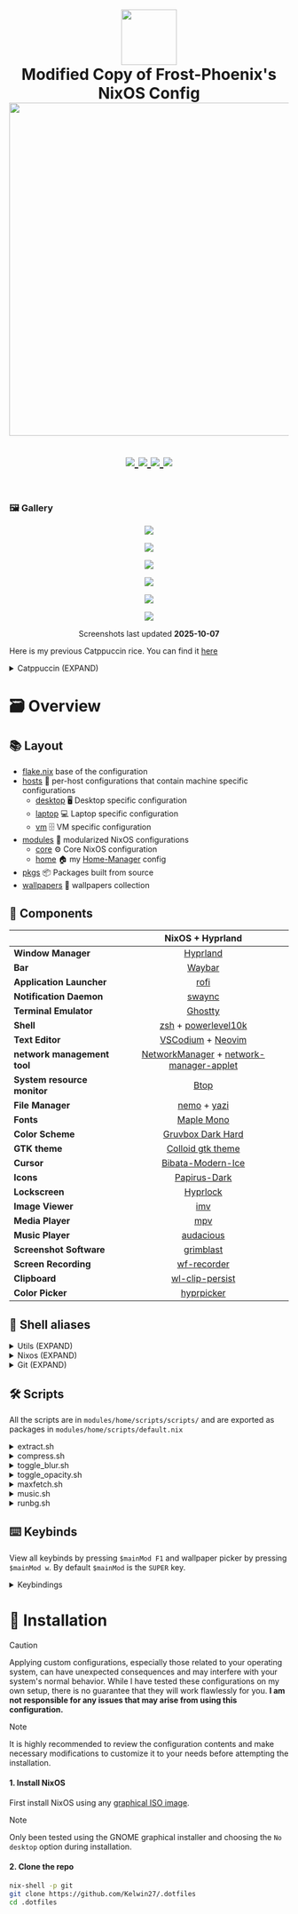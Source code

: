 <h1 align="center">
   <img src="./.github/assets/logo/nixos-logo.png  " width="100px" /> 
   <br>
      Modified Copy of Frost-Phoenix's NixOS Config 
   <br>
      <img src="./.github/assets/pallet/pallet-0.png" width="600px" /> <br>

   <div align="center">
      <p></p>
      <div align="center">
         <a href="https://github.com/Kelwin27/.dotfiles/stargazers">
            <img src="https://img.shields.io/github/stars/Kelwin27/.dotfiles?color=FABD2F&labelColor=282828&style=for-the-badge&logo=starship&logoColor=FABD2F">
         </a>
         <a href="https://github.com/Kelwin27/.dotfiles/">
            <img src="https://img.shields.io/github/repo-size/Kelwin27/.dotfiles?color=B16286&labelColor=282828&style=for-the-badge&logo=github&logoColor=B16286">
         </a>
         <a href="https://nixos.org">
            <img src="https://img.shields.io/badge/NixOS-unstable-blue.svg?style=for-the-badge&labelColor=282828&logo=NixOS&logoColor=458588&color=458588">
         </a>
         <a href="https://github.com/Kelwin27/.dotfiles/blob/main/LICENSE">
            <img src="https://img.shields.io/static/v1.svg?style=for-the-badge&label=License&message=MIT&colorA=282828&colorB=98971A&logo=unlicense&logoColor=98971A&"/>
         </a>
      </div>
      <br>
   </div>
</h1>

### 🖼️ Gallery

<p align="center">
   <img src="./.github/assets/screenshots/1.png" style="margin-bottom: 15px;"/> <br>
   <img src="./.github/assets/screenshots/2.png" style="margin-bottom: 15px;"/> <br>
   <img src="./.github/assets/screenshots/3.png" style="margin-bottom: 15px;"/> <br>
   <img src="./.github/assets/screenshots/4.png" style="margin-bottom: 15px;"/> <br>
   <img src="./.github/assets/screenshots/5.png" style="margin-bottom: 15px;"/> <br>
   <img src="./.github/assets/screenshots/hyprlock.png" style="margin-bottom: 15px;" /> <br>
   Screenshots last updated <b>2025-10-07</b>
</p>

Here is my previous Catppuccin rice. You can find it [here](https://github.com/Frost-Phoenix/nixos-config/tree/catppuccin)
<details>
<summary>
Catppuccin (EXPAND)
</summary>
<p align="center">
   <img src="./.github/assets/screenshots/catppuccin/1.png" style="margin-bottom: 10px;" /> <br>
   <img src="./.github/assets/screenshots/catppuccin/2.png" style="margin-bottom: 10px;" /> <br>
   <img src="./.github/assets/screenshots/catppuccin/3.png" style="margin-bottom: 10px;" /> <br>
</p>  
   <details>
   <summary>
   Old Catppuccin (EXPAND)
   </summary>
   <p align="center">
      <img src="./.github/assets/screenshots/catppuccin/old/1.old.png" style="margin-bottom: 10px;" /> <br>
      <img src="./.github/assets/screenshots/catppuccin/old/2.old.png" style="margin-bottom: 10px;" /> <br>
      <img src="./.github/assets/screenshots/catppuccin/old/3.old.png" style="margin-bottom: 10px;" /> <br>
   </p>
   </details>
</details>

# 🗃️ Overview

## 📚 Layout

-   [flake.nix](flake.nix) base of the configuration
-   [hosts](hosts) 🌳 per-host configurations that contain machine specific configurations
    - [desktop](hosts/desktop/) 🖥️ Desktop specific configuration
    - [laptop](hosts/laptop/) 💻 Laptop specific configuration
    - [vm](hosts/vm/) 🗄️ VM specific configuration
-   [modules](modules) 🍱 modularized NixOS configurations
    -   [core](modules/core/) ⚙️ Core NixOS configuration
    -   [home](modules/home/) 🏠 my [Home-Manager](https://github.com/nix-community/home-manager) config
-   [pkgs](pkgs) 📦 Packages built from source
-   [wallpapers](wallpapers/) 🌄 wallpapers collection

## 📓 Components
|                             | NixOS + Hyprland                                                                              |
| --------------------------- | :---------------------------------------------------------------------------------------------:
| **Window Manager**          | [Hyprland][Hyprland] |
| **Bar**                     | [Waybar][Waybar] |
| **Application Launcher**    | [rofi][rofi] |
| **Notification Daemon**     | [swaync][swaync] |
| **Terminal Emulator**       | [Ghostty][Ghostty] |
| **Shell**                   | [zsh][zsh] + [powerlevel10k][powerlevel10k] |
| **Text Editor**             | [VSCodium][VSCodium] + [Neovim][Neovim] |
| **network management tool** | [NetworkManager][NetworkManager] + [network-manager-applet][network-manager-applet] |
| **System resource monitor** | [Btop][Btop] |
| **File Manager**            | [nemo][nemo] + [yazi][yazi] |
| **Fonts**                   | [Maple Mono][Maple Mono] |
| **Color Scheme**            | [Gruvbox Dark Hard][Gruvbox] |
| **GTK theme**               | [Colloid gtk theme][Colloid gtk theme] |
| **Cursor**                  | [Bibata-Modern-Ice][Bibata-Modern-Ice] |
| **Icons**                   | [Papirus-Dark][Papirus-Dark] |
| **Lockscreen**              | [Hyprlock][Hyprlock] |
| **Image Viewer**            | [imv][imv] |
| **Media Player**            | [mpv][mpv] |
| **Music Player**            | [audacious][audacious] |
| **Screenshot Software**     | [grimblast][grimblast] |
| **Screen Recording**        | [wf-recorder][wf-recorder] |
| **Clipboard**               | [wl-clip-persist][wl-clip-persist] |
| **Color Picker**            | [hyprpicker][hyprpicker] |


## 📝 Shell aliases

<details>
<summary>
Utils (EXPAND)
</summary>

- ```c```     $\rightarrow$ ```clear```
- ```cd```    $\rightarrow$ ```z```
- ```tt```    $\rightarrow$ ```gtrash put```
- ```vim```   $\rightarrow$ ```nvim```
- ```cat```   $\rightarrow$ ```bat```
- ```nano```  $\rightarrow$ ```micro```
- ```code```  $\rightarrow$ ```codium```
- ```diff```  $\rightarrow$ ```delta --diff-so-fancy --side-by-side```
- ```less```  $\rightarrow$ ```bat```
- ```y```     $\rightarrow$ ```yazi```
- ```py```    $\rightarrow$ ```python```
- ```ipy```   $\rightarrow$ ```ipython```
- ```icat```  $\rightarrow$ ```kitten icat```
- ```dsize``` $\rightarrow$ ```du -hs```
- ```pdf```   $\rightarrow$ ```tdf```
- ```open```  $\rightarrow$ ```xdg-open```
- ```space``` $\rightarrow$ ```ncdu```
- ```man```   $\rightarrow$ ```BAT_THEME='default' batman```
- ```l```     $\rightarrow$ ```eza --icons  -a --group-directories-first -1```
- ```ll```    $\rightarrow$ ```eza --icons  -a --group-directories-first -1 --no-user --long```
- ```tree```  $\rightarrow$ ```eza --icons --tree --group-directories-first```
</details>

<details>
<summary>
Nixos (EXPAND)
</summary>

- ```cdnix```      $\rightarrow$ ```cd ~/nixos-config && codium ~/nixos-config```
- ```ns```         $\rightarrow$ ```nom-shell --run zsh```
- ```nix-test```   $\rightarrow$ ```nh os test```
- ```nix-switch``` $\rightarrow$ ```nh os switch```
- ```nix-update``` $\rightarrow$ ```nh os switch --update```
- ```nix-clean```  $\rightarrow$ ```nh clean all --keep 5```
- ```nix-search``` $\rightarrow$ ```nh search```
</details>

<details>
<summary>
Git (EXPAND)
</summary>

- ```g```     $\rightarrow$ ```lazygit```
- ```gf```    $\rightarrow$ ```onefetch --number-of-file-churns 0 --no-color-palette```
- ```ga```    $\rightarrow$ ```git add```
- ```gaa```   $\rightarrow$ ```git add --all```
- ```gs```    $\rightarrow$ ```git status```
- ```gb```    $\rightarrow$ ```git branch```
- ```gm```    $\rightarrow$ ```git merge```
- ```gd```    $\rightarrow$ ```git diff```
- ```gpl```   $\rightarrow$ ```git pull```
- ```gplo```  $\rightarrow$ ```git pull origin```
- ```gps```   $\rightarrow$ ```git push```
- ```gpso```  $\rightarrow$ ```git push origin```
- ```gpst```  $\rightarrow$ ```git push --follow-tags```
- ```gcl```   $\rightarrow$ ```git clone```
- ```gc```    $\rightarrow$ ```git commit```
- ```gcm```   $\rightarrow$ ```git commit -m```
- ```gcma```  $\rightarrow$ ```git add --all && git commit -m```
- ```gtag```  $\rightarrow$ ```git tag -ma```
- ```gch```   $\rightarrow$ ```git checkout```
- ```gchb```  $\rightarrow$ ```git checkout -b```
- ```glog```  $\rightarrow$ ```git log --oneline --decorate --graph```
- ```glol```  $\rightarrow$ ```git log --graph --pretty='%Cred%h%Creset -%C(auto)%d%Creset %s %Cgreen(%ar) %C(bold blue)<%an>%Creset'```
- ```glola``` $\rightarrow$ ```git log --graph --pretty='%Cred%h%Creset -%C(auto)%d%Creset %s %Cgreen(%ar) %C(bold blue)<%an>%Creset' --all```
- ```glols``` $\rightarrow$ ```git log --graph --pretty='%Cred%h%Creset -%C(auto)%d%Creset %s %Cgreen(%ar) %C(bold blue)<%an>%Creset' --stat```
  
</details>

## 🛠️ Scripts

All the scripts are in ```modules/home/scripts/scripts/``` and are exported as packages in ```modules/home/scripts/default.nix```

<details>
<summary>
extract.sh 
</summary>

**Description:** This script extracts ```tar.gz``` archives in the current directory.

**Usage:** ```extract <archive_file>```
</details>

<details>
<summary>
compress.sh 
</summary>

**Description:** This script compresses a file or a folder into a ```tar.gz``` archive which is created in the current directory with the name of the chosen file or folder. 

**Usage:** ```compress <file>``` or ```compress <folder>```
</details>

<details>
<summary>
toggle_blur.sh 
</summary>

**Description:** This script toggles the Hyprland blur effect. If the blur is currently enabled, it will be disabled, and if it's disabled, it will be turned on. 

**Usage:** ```toggle_blur```
</details>

<details>
<summary>
toggle_opacity.sh 
</summary>

**Description:** This script toggles the Hyprland opacity effect. If the opacity is currently set to 0.90, it will be set to 1, and if it's set to 1, it will be set to 0.90. 

**Usage:** ```toggle_opacity```
</details>

<details>
<summary>
maxfetch.sh 
</summary>

**Description:** This script is a modified version of the [jobcmax/maxfetch][maxfetch] script.

**Usage:** ```maxfetch```
</details>

<details>
<summary>
music.sh 
</summary>

**Description:** This script is for managing Audacious (music player). If Audacious is currently running, it will be killed (stopping the music); otherwise, it will start Audacious in the 8th workspace and resume the music. 

**Usage:** ```music```
</details>

<details>
<summary>
runbg.sh 
</summary>

**Description:** This script runs a provided command along with its arguments and detaches it from the terminal. Handy for launching apps from the command line without blocking it. 

**Usage:** ```runbg <command> <arg1> <arg2> <...>```
</details>

## ⌨️ Keybinds

View all keybinds by pressing ```$mainMod F1``` and wallpaper picker by pressing ```$mainMod w```. By default ```$mainMod``` is the ```SUPER``` key. 

<details>
<summary>
Keybindings 
</summary>

##### show keybinds list
- ```$mainMod, F1, exec, show-keybinds```

##### keybindings
- ```$mainMod, Return, exec, ghostty```
- ```ALT, Return, exec, [float; center] ghostty```
- ```$mainMod SHIFT, Return, exec, [fullscreen] ghostty```
- ```$mainMod, B, exec, hyprctl dispatch exec '[workspace 1 silent] floorp'```
- ```$mainMod, Q, killactive```
- ```$mainMod, F, fullscreen, 0```
- ```$mainMod SHIFT, F, fullscreen, 1```
- ```$mainMod, Space, togglefloating```
- ```$mainMod, D, exec, rofi -show drun```
- ```$mainMod SHIFT, D, exec, hyprctl dispatch exec '[workspace 4 silent] discord --enable-features=UseOzonePlatform --ozone-platform=wayland'```
- ```$mainMod SHIFT, S, exec, hyprctl dispatch exec '[workspace 5 silent] SoundWireServer'```
- ```$mainMod, Escape, exec, hyprlock```
- ```$mainMod SHIFT, Escape, exec, power-menu```
- ```$mainMod, P, pseudo```
- ```$mainMod, J, togglesplit```
- ```$mainMod, T, exec, toggle_opacity```
- ```$mainMod, E, exec, nemo```
- ```$mainMod SHIFT, B, exec, toggle_waybar```
- ```$mainMod, C, exec, hyprpicker -a```
- ```$mainMod, W, exec, wallpaper-picker```
- ```$mainMod, N, exec, swaync-client -t -sw```
- ```$mainMod SHIFT, W, exec, vm-start```

##### screenshot
- ```$mainMod, Print, exec, grimblast --notify --cursor --freeze save area ~/Pictures/$(date +'%Y-%m-%d-At-%Ih%Mm%Ss').png```
- ```,Print, exec, grimblast --notify --cursor --freeze copy area```

##### switch focus
- ```$mainMod, left, movefocus, l```
- ```$mainMod, right, movefocus, r```
- ```$mainMod, up, movefocus, u```
- ```$mainMod, down, movefocus, d```

##### switch workspace
- ```$mainMod, 1, workspace, 1```
- ```$mainMod, 2, workspace, 2```
- ```$mainMod, 3, workspace, 3```
- ```$mainMod, 4, workspace, 4```
- ```$mainMod, 5, workspace, 5```
- ```$mainMod, 6, workspace, 6```
- ```$mainMod, 7, workspace, 7```
- ```$mainMod, 8, workspace, 8```
- ```$mainMod, 9, workspace, 9```
- ```$mainMod, 0, workspace, 10```

##### same as above, but switch to the workspace
- ```$mainMod SHIFT, 1, movetoworkspacesilent, 1```
- ```$mainMod SHIFT, 2, movetoworkspacesilent, 2```
- ```$mainMod SHIFT, 3, movetoworkspacesilent, 3```
- ```$mainMod SHIFT, 4, movetoworkspacesilent, 4```
- ```$mainMod SHIFT, 5, movetoworkspacesilent, 5```
- ```$mainMod SHIFT, 6, movetoworkspacesilent, 6```
- ```$mainMod SHIFT, 7, movetoworkspacesilent, 7```
- ```$mainMod SHIFT, 8, movetoworkspacesilent, 8```
- ```$mainMod SHIFT, 9, movetoworkspacesilent, 9```
- ```$mainMod SHIFT, 0, movetoworkspacesilent, 10```
- ```$mainMod CTRL, c, movetoworkspace, empty```

##### window control
- ```$mainMod SHIFT, left, movewindow, l```
- ```$mainMod SHIFT, right, movewindow, r```
- ```$mainMod SHIFT, up, movewindow, u```
- ```$mainMod SHIFT, down, movewindow, d```
- ```$mainMod CTRL, left, resizeactive, -80 0```
- ```$mainMod CTRL, right, resizeactive, 80 0```
- ```$mainMod CTRL, up, resizeactive, 0 -80```
- ```$mainMod CTRL, down, resizeactive, 0 80```
- ```$mainMod ALT, left, moveactive, -80 0```
- ```$mainMod ALT, right, moveactive, 80 0```
- ```$mainMod ALT, up, moveactive, 0 -80```
- ```$mainMod ALT, down, moveactive, 0 80```

##### media and volume controls
- ```,XF86AudioPlay, exec, playerctl play-pause```
- ```,XF86AudioNext, exec, playerctl next```
- ```,XF86AudioPrev, exec, playerctl previous```
- ```,XF86AudioStop, exec, playerctl stop```
- ```$mainMod, mouse_down, workspace, e-1```
- ```$mainMod, mouse_up, workspace, e+1```

##### laptop brightness
- ```,XF86MonBrightnessUp, exec, brightnessctl set 5%+```
- ```,XF86MonBrightnessDown, exec, brightnessctl set 5%-```
- ```$mainMod, XF86MonBrightnessUp, exec, brightnessctl set 100%+```
- ```$mainMod, XF86MonBrightnessDown, exec, brightnessctl set 100%-```

##### clipboard manager
- ```$mainMod, V, exec, cliphist list | rofi -dmenu -theme-str 'window {width: 50%;}' | cliphist decode | wl-copy```
</details>

# 🚀 Installation 

> [!CAUTION]
> Applying custom configurations, especially those related to your operating system, can have unexpected consequences and may interfere with your system's normal behavior. While I have tested these configurations on my own setup, there is no guarantee that they will work flawlessly for you.
> **I am not responsible for any issues that may arise from using this configuration.**

> [!NOTE]
> It is highly recommended to review the configuration contents and make necessary modifications to customize it to your needs before attempting the installation.

#### 1. **Install NixOS**

First install NixOS using any [graphical ISO image](https://nixos.org/download.html#nixos-iso). 
> [!NOTE]
> Only been tested using the GNOME graphical installer and choosing the ```No desktop``` option during installation.

#### 2. **Clone the repo**

```bash
nix-shell -p git
git clone https://github.com/Kelwin27/.dotfiles
cd .dotfiles
```

<!-- Links -->
[Hyprland]: https://github.com/hyprwm/Hyprland
[Ghostty]: https://ghostty.org/
[powerlevel10k]: https://github.com/romkatv/powerlevel10k
[Waybar]: https://github.com/Alexays/Waybar
[rofi]: https://github.com/lbonn/rofi
[Btop]: https://github.com/aristocratos/btop
[nemo]: https://github.com/linuxmint/nemo/
[yazi]: https://github.com/sxyazi/yazi
[zsh]: https://ohmyz.sh/
[Hyprlock]: https://github.com/hyprwm/hyprlock
[audacious]: https://audacious-media-player.org/
[mpv]: https://github.com/mpv-player/mpv
[VSCodium]: https://vscodium.com/
[Neovim]: https://github.com/neovim/neovim
[grimblast]: https://github.com/hyprwm/contrib
[imv]: https://sr.ht/~exec64/imv/
[swaync]: https://github.com/ErikReider/SwayNotificationCenter
[Maple Mono]: https://github.com/subframe7536/maple-font
[NetworkManager]: https://wiki.gnome.org/Projects/NetworkManager
[network-manager-applet]: https://gitlab.gnome.org/GNOME/network-manager-applet/
[wl-clip-persist]: https://github.com/Linus789/wl-clip-persist
[wf-recorder]: https://github.com/ammen99/wf-recorder
[hyprpicker]: https://github.com/hyprwm/hyprpicker
[Gruvbox]: https://github.com/morhetz/gruvbox
[Papirus-Dark]: https://github.com/PapirusDevelopmentTeam/papirus-icon-theme
[Bibata-Modern-Ice]: https://www.gnome-look.org/p/1197198
[maxfetch]: https://github.com/jobcmax/maxfetch
[Colloid gtk theme]: https://github.com/vinceliuice/Colloid-gtk-theme

